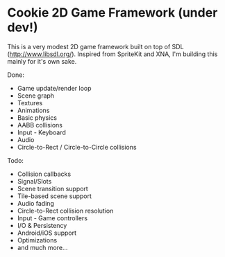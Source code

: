 
Cookie 2D Game Framework (under dev!)
======

This is a very modest 2D game framework built on top of SDL (http://www.libsdl.org/).
Inspired from SpriteKit and XNA, I'm building this mainly for it's own sake.

Done:

- Game update/render loop
- Scene graph
- Textures
- Animations
- Basic physics
- AABB collisions
- Input - Keyboard
- Audio
- Circle-to-Rect / Circle-to-Circle collisions

Todo:

- Collision callbacks
- Signal/Slots
- Scene transition support
- Tile-based scene support
- Audio fading
- Circle-to-Rect collision resolution
- Input - Game controllers
- I/O & Persistency
- Android/iOS support
- Optimizations
- and much more...